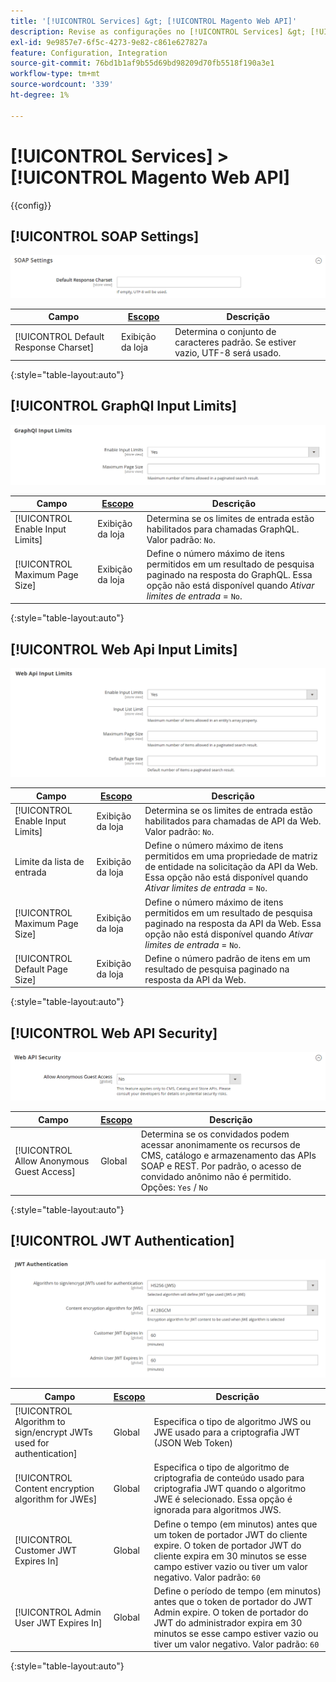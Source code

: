 ```yaml
---
title: '[!UICONTROL Services] &gt; [!UICONTROL Magento Web API]'
description: Revise as configurações no [!UICONTROL Services] &gt; [!UICONTROL Magento Web API] página do Administrador do Commerce.
exl-id: 9e9857e7-6f5c-4273-9e82-c861e627827a
feature: Configuration, Integration
source-git-commit: 76bd1b1af9b55d69bd98209d70fb5518f190a3e1
workflow-type: tm+mt
source-wordcount: '339'
ht-degree: 1%

---
```


# [!UICONTROL Services] > [!UICONTROL Magento Web API]

{{config}}

<!-- [X-ref](../systems/integrations.md) -->

## [!UICONTROL SOAP Settings]

![Configurações SOAP](./assets/web-api-soap-settings.png)<!-- zoom -->

| Campo | [Escopo](../../getting-started/websites-stores-views.md#scope-settings) | Descrição |
|--- |--- |--- |
| [!UICONTROL Default Response Charset] | Exibição da loja | Determina o conjunto de caracteres padrão. Se estiver vazio, UTF-8 será usado. |

{:style=&quot;table-layout:auto&quot;}

## [!UICONTROL GraphQl Input Limits]

![Limites de entrada GraphQl](./assets/web-api-graphql-input-limits.png)<!-- zoom -->

| Campo | [Escopo](../../getting-started/websites-stores-views.md#scope-settings) | Descrição |
|--- |--- |--- |
| [!UICONTROL Enable Input Limits] | Exibição da loja | Determina se os limites de entrada estão habilitados para chamadas GraphQL. Valor padrão: `No`. |
| [!UICONTROL Maximum Page Size] | Exibição da loja | Define o número máximo de itens permitidos em um resultado de pesquisa paginado na resposta do GraphQL. Essa opção não está disponível quando _Ativar limites de entrada_ = `No`. |

{:style=&quot;table-layout:auto&quot;}

## [!UICONTROL Web Api Input Limits]

![Limites De Entrada Da Api Da Web](./assets/web-api-input-limits.png)<!-- zoom -->

| Campo | [Escopo](../../getting-started/websites-stores-views.md#scope-settings) | Descrição |
|--- |--- |--- |
| [!UICONTROL Enable Input Limits] | Exibição da loja | Determina se os limites de entrada estão habilitados para chamadas de API da Web. Valor padrão: `No`. |
| Limite da lista de entrada | Exibição da loja | Define o número máximo de itens permitidos em uma propriedade de matriz de entidade na solicitação da API da Web. Essa opção não está disponível quando _Ativar limites de entrada_ = `No`. |
| [!UICONTROL Maximum Page Size] | Exibição da loja | Define o número máximo de itens permitidos em um resultado de pesquisa paginado na resposta da API da Web. Essa opção não está disponível quando _Ativar limites de entrada_ = `No`. |
| [!UICONTROL Default Page Size] | Exibição da loja | Define o número padrão de itens em um resultado de pesquisa paginado na resposta da API da Web. |

{:style=&quot;table-layout:auto&quot;}

## [!UICONTROL Web API Security]

![Segurança da API da Web](./assets/web-api-security.png)<!-- zoom -->

| Campo | [Escopo](../../getting-started/websites-stores-views.md#scope-settings) | Descrição |
|--- |--- |--- |
| [!UICONTROL Allow Anonymous Guest Access] | Global | Determina se os convidados podem acessar anonimamente os recursos de CMS, catálogo e armazenamento das APIs SOAP e REST. Por padrão, o acesso de convidado anônimo não é permitido. Opções: `Yes` / `No` |

{:style=&quot;table-layout:auto&quot;}

## [!UICONTROL JWT Authentication]

![Autenticação JWT](./assets/web-api-jwt-authentication.png)<!-- zoom -->

| Campo | [Escopo](../../getting-started/websites-stores-views.md#scope-settings) | Descrição |
|--- |--- |--- |
| [!UICONTROL Algorithm to sign/encrypt JWTs used for authentication] | Global | Especifica o tipo de algoritmo JWS ou JWE usado para a criptografia JWT (JSON Web Token) |
| [!UICONTROL Content encryption algorithm for JWEs] | Global | Especifica o tipo de algoritmo de criptografia de conteúdo usado para criptografia JWT quando o algoritmo JWE é selecionado. Essa opção é ignorada para algoritmos JWS. |
| [!UICONTROL Customer JWT Expires In] | Global | Define o tempo (em minutos) antes que um token de portador JWT do cliente expire. O token de portador JWT do cliente expira em 30 minutos se esse campo estiver vazio ou tiver um valor negativo. Valor padrão: `60` |
| [!UICONTROL Admin User JWT Expires In] | Global | Define o período de tempo (em minutos) antes que o token de portador do JWT Admin expire. O token de portador do JWT do administrador expira em 30 minutos se esse campo estiver vazio ou tiver um valor negativo. Valor padrão: `60` |

{:style=&quot;table-layout:auto&quot;}
